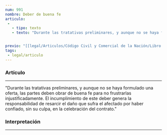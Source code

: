```yaml
---
num: 991
nombre: Deber de buena fe
articulo: 
 - 
   - tipo: texto
   - texto: "Durante las tratativas preliminares, y aunque no se haya formulado una oferta, las partes deben obrar de buena fe para no frustrarlas injustificadamente. El incumplimiento de este deber genera la responsabilidad de resarcir el daño que sufra el afectado por haber confiado, sin su culpa, en la celebración del contrato."


previo: "[[legal/Articulos/Código Civil y Comercial de la Nación/Libro Tercero/Título 2/Capítulo 3/Sección 3/Sección 3, Tratativas contractuales.md|Sección 3, Tratativas contractuales]]"
tags: 
 - legal/articulo
---
```

### Artículo
---
"Durante las tratativas preliminares, y aunque no se haya formulado una oferta, las partes deben obrar de buena fe para no frustrarlas injustificadamente. El incumplimiento de este deber genera la responsabilidad de resarcir el daño que sufra el afectado por haber confiado, sin su culpa, en la celebración del contrato."

### Interpretación
---
